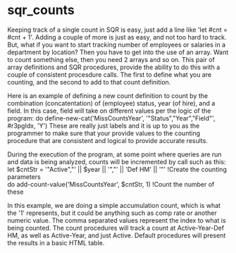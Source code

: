 # sqr_counts

Keeping track of a single count in SQR is easy, just add a line like 'let #cnt = #cnt + 1'.  Adding a couple of more is just as easy, and not too hard to track.  But, what if you want to start tracking number of employees or salaries in a department by location?  Then you have to get into the use of an array.  Want to count something else, then you need 2 arrays and so on.
This pair of array definitions and SQR procedures, provide the ability to do this with a couple of consistent procesdure calls.  The first to define what you are counting, and the second to add to that count definition.

Here is an example of defining a new count definition to count by the combination (concatentation) of (employee) status, year (of hire), and a field.  In this case, field will take on different values per the logic of the program:
   do define-new-cat('MissCountsYear', '"Status","Year","Field"', #r3pgIdx, 'Y')
These are really just labels and it is up to you as the programmer to make sure that your provide values to the counting procedure that are consistent and logical to provide accurate results.
   
During the execution of the program, at some point where queries are run and data is being analyzed, counts will be incremented by call such as this:<br>
   let $cntStr = '"Active","' || $year || '","' || 'Def HM' || '"'   !Create the counting parameters<br>
   do add-count-value('MissCountsYear', $cntStr, 1)                  !Count the number of these

In this example, we are doing a simple accumulation count, which is what the '1' represents, but it could be anything such as comp rate or another numeric value.  The comma separated values represent the index to what is being counted.  The count procedures will track a count at Active-Year-Def HM, as well as Active-Year, and just Active.  Default procedures will present the results in a basic HTML table.
